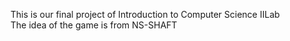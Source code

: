 This is our final project of Introduction to Computer Science ⅡLab  
The idea of the game is from NS-SHAFT
